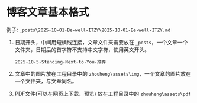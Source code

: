# 博客文章基本格式



例子: `_posts\2025-10-01-Be-well-ITZY\2025-10-01-Be-well-ITZY.md`

1. 日期开头，中间用短横线连接，文章文件夹需要放在 `_posts`，一个文章一个文件夹，日期后的首字符不支持中文字符，使用英文开头。

   `2025-10-5-Standing-Next-to-You-推荐`

2. 文章中的图片放在工程目录中的 `zhouheng\assets\img`，一个文章的图片放在一个文件夹，与文章同名。

3. PDF文件(可以在网页上下载、预览) 放在工程目录中的 `zhouheng\assets\pdf`


